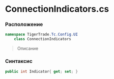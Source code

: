 
# ConnectionIndicators.cs
### Расположение
```csharp
namespace TigerTrade.Tc.Config.UI  
    class ConnectionIndicators
```

> Описание

### Синтаксис
```csharp
public int Indicator{ get; set; }
```
